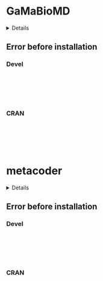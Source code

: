 # GaMaBioMD

<details>

* Version: 
* GitHub: https://github.com/ropensci/traits
* Source code: NA
* Number of recursive dependencies: 0

</details>

## Error before installation

### Devel

```






```
### CRAN

```






```
# metacoder

<details>

* Version: 
* GitHub: https://github.com/ropensci/traits
* Source code: NA
* Number of recursive dependencies: 0

</details>

## Error before installation

### Devel

```






```
### CRAN

```






```
